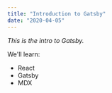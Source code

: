 ```yaml
---
title: "Introduction to Gatsby"
date: "2020-04-05"
---
```


_This is the intro to Gatsby._

We'll learn:

* React
* Gatsby
* MDX